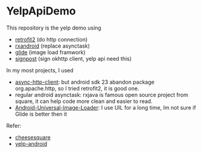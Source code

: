 # YelpApiDemo

This repository is the yelp demo using 
- [retrofit2](https://github.com/square/retrofit) (do http connection)
- [rxandroid](https://github.com/ReactiveX/RxAndroid) (replace asynctask)
- [glide](https://github.com/bumptech/glide) (image load framwork)
- [signpost](https://github.com/pakerfeldt/okhttp-signpost) (sign okhttp client, yelp api need this)

In my most projects, I used 
- [async-http-client](https://github.com/AsyncHttpClient/async-http-client): but android sdk 23 abandon package org.apache.http, so I tried retrofit2, it is good one.
- regular android asynctask: rxjava is famous open source project from square, it can help code more clean and easier to read.
- [Android-Universal-Image-Loader](https://github.com/nostra13/Android-Universal-Image-Loader): I use UIL for a long time, Im not sure if Glide is better then it

Refer:
- [cheesesquare](https://github.com/chrisbanes/cheesesquare)
- [yelp-android](https://github.com/Yelp/yelp-android)
